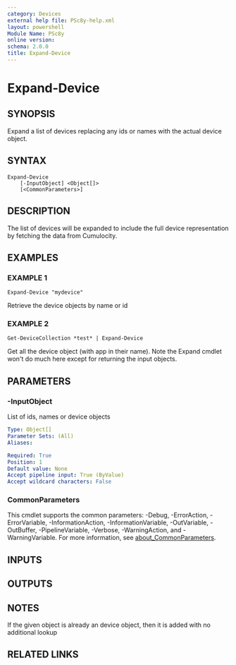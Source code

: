 ```yaml
---
category: Devices
external help file: PSc8y-help.xml
layout: powershell
Module Name: PSc8y
online version:
schema: 2.0.0
title: Expand-Device
---
```


# Expand-Device

## SYNOPSIS
Expand a list of devices replacing any ids or names with the actual device object.

## SYNTAX

```
Expand-Device
	[-InputObject] <Object[]>
	[<CommonParameters>]
```

## DESCRIPTION
The list of devices will be expanded to include the full device representation by fetching
the data from Cumulocity.

## EXAMPLES

### EXAMPLE 1
```
Expand-Device "mydevice"
```

Retrieve the device objects by name or id

### EXAMPLE 2
```
Get-DeviceCollection *test* | Expand-Device
```

Get all the device object (with app in their name).
Note the Expand cmdlet won't do much here except for returning the input objects.

## PARAMETERS

### -InputObject
List of ids, names or device objects

```yaml
Type: Object[]
Parameter Sets: (All)
Aliases:

Required: True
Position: 1
Default value: None
Accept pipeline input: True (ByValue)
Accept wildcard characters: False
```

### CommonParameters
This cmdlet supports the common parameters: -Debug, -ErrorAction, -ErrorVariable, -InformationAction, -InformationVariable, -OutVariable, -OutBuffer, -PipelineVariable, -Verbose, -WarningAction, and -WarningVariable. For more information, see [about_CommonParameters](http://go.microsoft.com/fwlink/?LinkID=113216).

## INPUTS

## OUTPUTS

## NOTES
If the given object is already an device object, then it is added with no additional lookup

## RELATED LINKS

